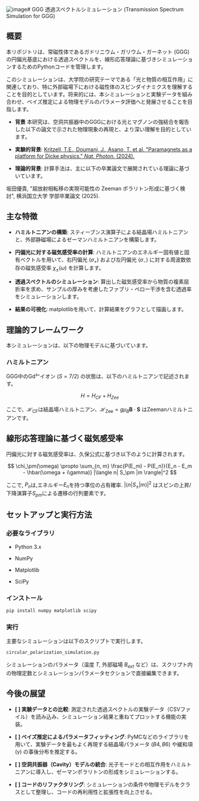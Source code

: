 ![image](https://github.com/user-attachments/assets/f6078b83-e02e-43e8-87ce-505ecc4bb4c8)# GGG 透過スペクトルシミュレーション (Transmission Spectrum Simulation for GGG)

## 概要
本リポジトリは、常磁性体であるガドリニウム・ガリウム・ガーネット (GGG) の円偏光基底における透過スペクトルを、線形応答理論に基づきシミュレーションするためのPythonコードを管理します。

このシミュレーションは、大学院の研究テーマである「光と物質の相互作用」に関連しており、特に外部磁場下における磁性体のスピンダイナミクスを理解することを目的としています。将来的には、本シミュレーションと実験データを組み合わせ、ベイズ推定による物理モデルのパラメータ評価へと発展させることを目指します。

* **背景**
本研究は、空洞共振器中のGGGにおける光とマグノンの強結合を報告した以下の論文で示された物理現象の再現と、より深い理解を目的としています。

* **実験的背景**: [Kritzell, T.E., Doumani, J., Asano, T. et al. "Paramagnets as a platform for Dicke physics." *Nat. Photon.* (2024).](https://www.nature.com/articles/s41566-024-01509-y)

* **理論的背景**: 計算手法は、主に以下の卒業論文で展開されている理論に基づいています。

坂田優貴, "超放射相転移の実現可能性の Zeeman ポラリトン形成に基づく検討", 横浜国立大学 学部卒業論文 (2025).

## 主な特徴
* **ハミルトニアンの構築**: スティーブンス演算子による結晶場ハミルトニアンと、外部静磁場によるゼーマンハミルトニアンを構築します。

* **円偏光に対する磁気感受率の計算**: ハミルトニアンのエネルギー固有値と固有ベクトルを用いて、右円偏光 $(\sigma_{+})$ および左円偏光 $(\sigma_{-})$ に対する周波数依存の磁気感受率 $\chi_{\pm}(\omega)$ を計算します。

* **透過スペクトルのシミュレーション**: 算出した磁気感受率から物質の複素屈折率を求め、サンプルの厚みを考慮したファブリ・ペロー干渉を含む透過率をシミュレーションします。

* **結果の可視化**: matplotlibを用いて、計算結果をグラフとして描画します。

## 理論的フレームワーク
本シミュレーションは、以下の物理モデルに基づいています。

### ハミルトニアン
GGG中のGd³⁺イオン ($S=7/2$) の状態は、以下のハミルトニアンで記述されます。

$$
H = H_{CF} + {H}_{Zee}
$$

ここで、$\mathcal{H}_{\text{CF}}$は結晶場ハミルトニアン、$\mathcal{H}_{\text{Zee}} = g \mu_B \mathbf{B} \cdot \mathbf{S}$ はZeemanハミルトニアンです。

## 線形応答理論に基づく磁気感受率
円偏光に対する磁気感受率は、久保公式に基づき以下のように計算されます。


$$
\chi_\pm(\omega) \propto \sum_{n, m} \frac{P(E_m) - P(E_n)}{E_n - E_m - \hbar(\omega + i\gamma)} |\langle n| S_\pm |m \rangle|^2
$$ 

ここで, $P_{n}$は,エネルギー$E_{n}$を持つ準位の占有確率. $| \langle n | S_{\pm} |m \rangle |^2$
 はスピンの上昇/下降演算子$S_{pm}$による遷移の行列要素です。

## セットアップと実行方法
### 必要なライブラリ
* Python 3.x

* NumPy

* Matplotlib

* SciPy

### インストール
```bash
pip install numpy matplotlib scipy
```

### 実行
主要なシミュレーションは以下のスクリプトで実行します。

```python 
circular_polarization_simulation.py
```

シミュレーションのパラメータ（温度 $T$, 外部磁場 $B_{ext}$ など）は、スクリプト内の物理定数とシミュレーションパラメータセクションで直接編集できます。

## 今後の展望
* **[ ] 実験データとの比較**: 測定された透過スペクトルの実験データ（CSVファイル）を読み込み、シミュレーション結果と重ねてプロットする機能の実装。

* **[ ] ベイズ推定によるパラメータフィッティング**: PyMCなどのライブラリを用いて、実験データを最もよく再現する結晶場パラメータ ($B4, B6$) や緩和項 ($\gamma$) の事後分布を推定する。

* **[ ] 空洞共振器（Cavity）モデルの統合**: 光子モードとの相互作用をハミルトニアンに導入し、ゼーマンポラリトンの形成をシミュレーションする。

* **[ ] コードのリファクタリング**: シミュレーションの条件や物理モデルをクラスとして整理し、コードの再利用性と拡張性を向上させる。
